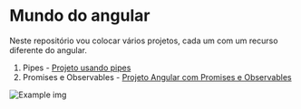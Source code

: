 # Mundo do angular

Neste repositório vou colocar vários projetos, cada um com um recurso diferente do angular.

1. Pipes - [Projeto usando pipes](PipesNoAngular/)
2. Promises e Observables - [Projeto Angular com Promises e Observables ](/PipesNoAngular/)

![Example img]()